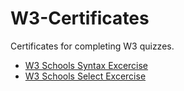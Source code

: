 # W3-Certificates

Certificates for completing W3 quizzes.

- [W3 Schools Syntax Excercise](https://www.w3schools.com/sql/exercises/syntax.htm)
- [W3 Schools Select Excercise](https://www.w3schools.com/sql/exercises/select.htm)
